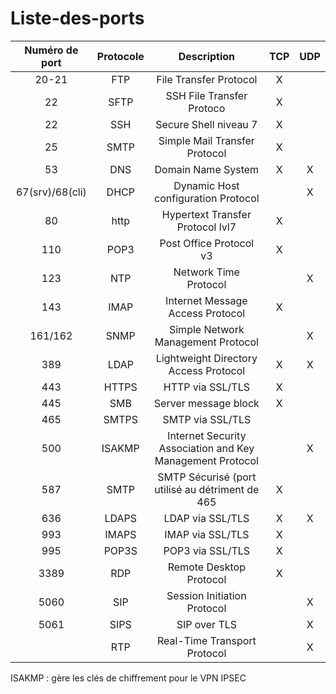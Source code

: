 # Liste-des-ports

|Numéro de port|Protocole|Description|TCP|UDP|
|:--:|:--:|:--:|:--:|:--:|
|20-21|FTP|File Transfer Protocol|X||
|22|SFTP|SSH File Transfer Protoco|X||
|22|SSH|Secure Shell niveau 7|X||
|25|SMTP|Simple Mail Transfer Protocol|X||
|53|DNS|Domain Name System|X|X|
|67(srv)/68(cli)|DHCP|Dynamic Host configuration Protocol||X|
|80|http|Hypertext Transfer Protocol lvl7|X||
|110|POP3|Post Office Protocol v3|X||
|123|NTP|Network Time Protocol||X|
|143|IMAP|Internet Message Access Protocol|X||
|161/162|SNMP|Simple Network Management Protocol||X|
|389|LDAP|Lightweight Directory Access Protocol|X|X|
|443|HTTPS|HTTP via SSL/TLS|X||
|445|SMB|Server message block|X||
|465|SMTPS|SMTP via SSL/TLS|||
|500|ISAKMP|Internet Security Association and Key Management Protocol||X|
|587|SMTP|SMTP Sécurisé (port utilisé au détriment de 465|X||
|636|LDAPS|LDAP via SSL/TLS|X|X|
|993|IMAPS|IMAP via SSL/TLS|X||
|995|POP3S|POP3 via SSL/TLS|X||
|3389|RDP|Remote Desktop Protocol|X||
|5060|SIP|Session Initiation Protocol||X|
|5061|SIPS|SIP over TLS||X|
||RTP|Real-Time Transport Protocol||X|


ISAKMP : gère les clés de chiffrement pour le VPN IPSEC

